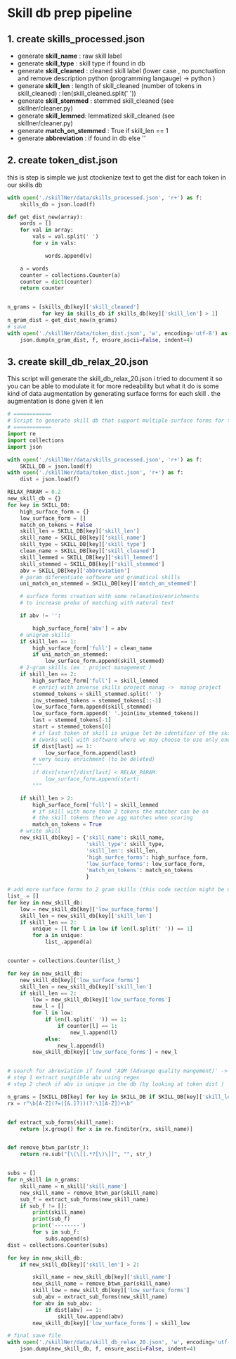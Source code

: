 # Skill db prep pipeline 
## 1. create skills_processed.json
- generate **skill_name** : raw skill label 
- generate **skill_type** : skill type if found in db 
- generate **skill_cleaned** : cleaned skill label (lower case , no punctuation and remove description python (programming langauge) -> python )
- generate **skill_len** : length of skill_cleaned (number of tokens in skill_cleaned) : len(skill_cleaned.split(' '))
- generate **skill_stemmed** : stemmed skill_cleaned (see skillner/cleaner.py)
- generate **skill_lemmed**: lemmatized skill_cleaned (see skillner/cleaner.py)
- generate **match_on_stemmed** : True if skill_len == 1
- generate **abbreviation** : if found in db else ''

## 2. create token_dist.json 

this is step is simple we just ctockenize text to get the dist for each token in our skills db

```python
with open('./skillNer/data/skills_processed.json', 'r+') as f:
    skills_db = json.load(f)

def get_dist_new(array):
    words = []
    for val in array:
        vals = val.split(' ')
        for v in vals:

            words.append(v)

    a = words
    counter = collections.Counter(a)
    counter = dict(counter)
    return counter


n_grams = [skills_db[key]['skill_cleaned']
           for key in skills_db if skills_db[key]['skill_len'] > 1]
n_gram_dist = get_dist_new(n_grams)
# save
with open('./skillNer/data/token_dist.json', 'w', encoding='utf-8') as f:
    json.dump(n_gram_dist, f, ensure_ascii=False, indent=4)
```
## 3. create skill_db_relax_20.json

This script will generate the skill_db_relax_20.json i tried to document it so you can be able to modulate it for more redeability but what it do is some kind of data augmentation by generating surface forms for each skill . the augmentation is done given it len 
```python
# ============
# Script to generate skill db that support multiple surface forms for the matching procedure
# ============
import re
import collections
import json

with open('./skillNer/data/skills_processed.json', 'r+') as f:
    SKILL_DB = json.load(f)
with open('./skillNer/data/token_dist.json', 'r+') as f:
    dist = json.load(f)

RELAX_PARAM = 0.2
new_skill_db = {}
for key in SKILL_DB:
    high_surface_form = {}
    low_surface_form = []
    match_on_tokens = False
    skill_len = SKILL_DB[key]['skill_len']
    skill_name = SKILL_DB[key]['skill_name']
    skill_type = SKILL_DB[key]['skill_type']
    clean_name = SKILL_DB[key]['skill_cleaned']
    skill_lemmed = SKILL_DB[key]['skill_lemmed']
    skill_stemmed = SKILL_DB[key]['skill_stemmed']
    abv = SKILL_DB[key]['abbreviation']
    # param diferentiate software and gramatical skills
    uni_match_on_stemmed = SKILL_DB[key]['match_on_stemmed']

    # surface forms creation with some relaxation/enrichments 
    # to increase proba of matching with natural text

    if abv != '':

        high_surface_form['abv'] = abv
    # unigram skills
    if skill_len == 1:
        high_surface_form['full'] = clean_name
        if uni_match_on_stemmed:
            low_surface_form.append(skill_stemmed)
    # 2-gram skills (ex : project management )
    if skill_len == 2:
        high_surface_form['full'] = skill_lemmed
        # enricj with inverse skills project manag ->  manag project
        stemmed_tokens = skill_stemmed.split(' ')
        inv_stemmed_tokens = stemmed_tokens[::-1]
        low_surface_form.append(skill_stemmed)
        low_surface_form.append(' '.join(inv_stemmed_tokens))
        last = stemmed_tokens[-1]
        start = stemmed_tokens[0]
        # if last token of skill is unique let be identifier of the skill 
        # (works well with software where we may choose to use only one term )
        if dist[last] == 1:
            low_surface_form.append(last)
        # very noisy enrichment (to be deleted)
        """ 
        if dist[start]/dist[last] < RELAX_PARAM:
            low_surface_form.append(start)
        """

    if skill_len > 2:
        high_surface_form['full'] = skill_lemmed
        # if skill with more than 2 tokens the matcher can be on 
        # the skill tokens then we agg matches when scoring
        match_on_tokens = True
    # write skill
    new_skill_db[key] = {'skill_name': skill_name,
                         'skill_type': skill_type,
                         'skill_len': skill_len,
                         'high_surfce_forms': high_surface_form,
                         'low_surface_forms': low_surface_form,
                         'match_on_tokens': match_on_tokens
                         }

# add more surface forms to 2 gram skills (this code section might be deletd in the future )
list_ = []
for key in new_skill_db:
    low = new_skill_db[key]['low_surface_forms']
    skill_len = new_skill_db[key]['skill_len']
    if skill_len == 2:
        unique = [l for l in low if len(l.split(' ')) == 1]
        for a in unique:
            list_.append(a)


counter = collections.Counter(list_)

for key in new_skill_db:
    new_skill_db[key]['low_surface_forms']
    skill_len = new_skill_db[key]['skill_len']
    if skill_len == 2:
        low = new_skill_db[key]['low_surface_forms']
        new_l = []
        for l in low:
            if len(l.split(' ')) == 1:
                if counter[l] == 1:
                    new_l.append(l)
            else:
                new_l.append(l)
        new_skill_db[key]['low_surface_forms'] = new_l


# search for abreviation if found 'AQM (Advange quality mangement)' -> AQM 
# step 1 extract susptible abv using regex 
# step 2 check if abv is unique in the db (by looking at token dist )

n_grams = [SKILL_DB[key] for key in SKILL_DB if SKILL_DB[key]['skill_len'] > 1]
rx = r"\b[A-Z](?=([&.]?))(?:\1[A-Z])+\b"


def extract_sub_forms(skill_name):
    return [x.group() for x in re.finditer(rx, skill_name)]


def remove_btwn_par(str_):
    return re.sub("[\(\[].*?[\)\]]", "", str_)


subs = []
for n_skill in n_grams:
    skill_name = n_skill['skill_name']
    new_skill_name = remove_btwn_par(skill_name)
    sub_f = extract_sub_forms(new_skill_name)
    if sub_f != []:
        print(skill_name)
        print(sub_f)
        print('--------')
        for s in sub_f:
            subs.append(s)
dist = collections.Counter(subs)

for key in new_skill_db:
    if new_skill_db[key]['skill_len'] > 2:

        skill_name = new_skill_db[key]['skill_name']
        new_skill_name = remove_btwn_par(skill_name)
        skill_low = new_skill_db[key]['low_surface_forms']
        sub_abv = extract_sub_forms(new_skill_name)
        for abv in sub_abv:
            if dist[abv] == 1:
                skill_low.append(abv)
        new_skill_db[key]['low_surface_forms'] = skill_low

# final save file 
with open('./skillNer/data/skill_db_relax_20.json', 'w', encoding='utf-8') as f:
    json.dump(new_skill_db, f, ensure_ascii=False, indent=4)
```



